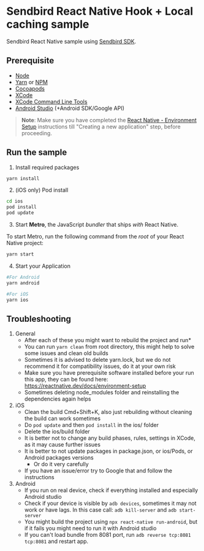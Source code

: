# Sendbird React Native Hook + Local caching sample

Sendbird React Native sample using [Sendbird SDK](https://github.com/sendbird/sendbird-chat-sdk-javascript).

## Prerequisite

- [Node](https://nodejs.org/en/)
- [Yarn](https://yarnpkg.com//) or [NPM](https://www.npmjs.com/)
- [Cocoapods](https://cocoapods.org/)
- [XCode](https://developer.apple.com/xcode)
- [XCode Command Line Tools](https://reactnative.dev/docs/environment-setup#xcode)
- [Android Studio](https://developer.android.com/studio/) (+Android SDK/Google API)

>**Note**: Make sure you have completed the [React Native - Environment Setup](https://reactnative.dev/docs/environment-setup) instructions till "Creating a new application" step, before proceeding.

## Run the sample

1. Install required packages
```bash
yarn install
```

2. (iOS only) Pod install

```bash
cd ios
pod install
pod update
```


3. Start **Metro**, the JavaScript _bundler_ that ships _with_ React Native.

To start Metro, run the following command from the _root_ of your React Native project:

```bash
yarn start
```

4. Start your Application

```bash
#For Android
yarn android

#For iOS
yarn ios
```

## Troubleshooting

1. General
    - After each of these you might want to rebuild the project and run*
    - You can run `yarn clean` from root directory, this might help to solve some issues and clean old builds
    - Sometimes it is advised to delete yarn.lock, but we do not recommend it for compatibility issues, do it at your own risk
    - Make sure you have prerequisite software installed before your run this app, they can be found here: https://reactnative.dev/docs/environment-setup
    - Sometimes deleting node_modules folder and reinstalling the dependencies again helps
2. iOS
    - Clean the build Cmd+Shift+K, also just rebuilding without cleaning the build can work sometimes
    - Do `pod update` and then `pod install` in the ios/ folder
    - Delete the ios/build folder
    - It is better not to change any build phases, rules, settings in XCode, as it may cause further issues
    - It is better to not update packages in package.json, or ios/Pods, or Android packages versions
        - Or do it very carefully
    - If you have an issue/error try to Google that and follow the instructions
3. Android
    - If you run on real device, check if everything installed and especially Android studio
    - Check if your device is visible by `adb devices`, sometimes it may not work or have lags. In this case call: `adb kill-server` and `adb start-server`
    - You might build the project using `npx react-native run-android`, but if it fails you might need to run it with Android studio
    - If you can't load bundle from 8081 port, run `adb reverse tcp:8081 tcp:8081` and restart app.
